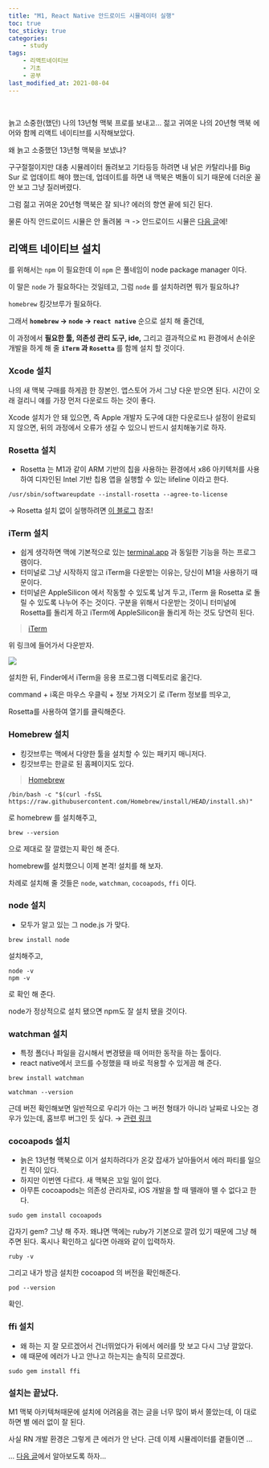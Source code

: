 ```yaml
---
title: "M1, React Native 안드로이드 시뮬레이터 실행"
toc: true
toc_sticky: true
categories:
    - study
tags:
    - 리액트네이티브
    - 기초
    - 공부
last_modified_at: 2021-08-04
---
```


<br/>

늙고 소중한(했던) 나의 13년형 맥북 프로를 보내고...
젊고 귀여운 나의 20년형 맥북 에어와 함께 리액트 네이티브를 시작해보았다.

왜 늙고 소중했던 13년형 맥북을 보냈냐?

구구절절이지만 대충 시뮬레이터 돌려보고 기타등등 하려면 내 낡은 카탈리나를 Big Sur 로 업데이트 해야 했는데, 업데이트를 하면 내 맥북은 벽돌이 되기 때문에 더러운 꼴 안 보고 그냥 질러버렸다.

그럼 젊고 귀여운 20년형 맥북은 잘 되나? 에러의 향연 끝에 되긴 된다.

물론 아직 안드로이드 시뮬은 안 돌려봄 ㅋ
-> 안드로이드 시뮬은 [다음 글](https://2unbini.github.io/study/react-native-android-simulator)에!

## 리액트 네이티브 설치

를 위해서는 `npm` 이 필요한데 이 `npm` 은 풀네임이 node package manager 이다.

이 말은 `node` 가 필요하다는 것일테고, 그럼 `node` 를 설치하려면 뭐가 필요하냐?

`homebrew` 킹갓브루가 필요하다.

그래서 **`homebrew` → `node` → `react native`** 순으로 설치 해 줄건데,

이 과정에서 **필요한 툴, 의존성 관리 도구, ide,** 그리고 결과적으로 `M1` 환경에서 손쉬운 개발을 하게 해 줄 **`iTerm` 과 `Rosetta`** 를 함께 설치 할 것이다.

### Xcode 설치

나의 새 맥북 구매를 하게끔 한 장본인.
앱스토어 가서 그냥 다운 받으면 된다. 시간이 오래 걸리니 얘를 가장 먼저 다운로드 하는 것이 좋다.

Xcode 설치가 안 돼 있으면, 즉 Apple 개발자 도구에 대한 다운로드나 설정이 완료되지 않으면, 뒤의 과정에서 오류가 생길 수 있으니 반드시 설치해놓기로 하자.


### Rosetta 설치

- Rosetta 는 M1과 같이 ARM 기반의 칩을 사용하는 환경에서 x86 아키텍처를 사용하여 디자인된 Intel 기반 칩용 앱을 실행할 수 있는 lifeline 이라고 한다.

```
/usr/sbin/softwareupdate --install-rosetta --agree-to-license
```

  → Rosetta 설치 없이 실행하려면 [이 블로그](https://medium.com/@davidjasonharding/developing-a-react-native-app-on-an-m1-mac-without-rosetta-29fcc7314d70) 참조!


### iTerm 설치

- 쉽게 생각하면 맥에 기본적으로 있는 [terminal.app](http://terminal.app) 과 동일한 기능을 하는 프로그램이다.
- 터미널로 그냥 시작하지 않고 iTerm을 다운받는 이유는, 당신이 M1을 사용하기 때문이다.
- 터미널은 AppleSilicon 에서 작동할 수 있도록 남겨 두고, iTerm 을 Rosetta 로 돌릴 수 있도록 나누어 주는 것이다. 구분을 위해서 다운받는 것이니 터미널에 Rosetta를 돌리게 하고 iTerm에 AppleSilicon을 돌리게 하는 것도 당연히 된다.

> [iTerm](https://iterm2.com/)

위 링크에 들어가서 다운받자.

![](https://images.velog.io/images/seri_ous/post/3ef34e3e-46a4-4a78-ab8b-12d30ee902dc/%EC%8A%A4%ED%81%AC%EB%A6%B0%EC%83%B7%202021-08-04%20%EC%98%A4%EC%A0%84%201.30.34.png)


설치한 뒤, Finder에서 iTerm을 응용 프로그램 디렉토리로 옮긴다.

command + i혹은 마우스 우클릭 + 정보 가져오기 로 iTerm 정보를 띄우고,

Rosetta를 사용하여 열기를 클릭해준다.

### Homebrew 설치

- 킹갓브루는 맥에서 다양한 툴을 설치할 수 있는 패키지 매니저다.
- 킹갓브루는 한글로 된 홈페이지도 있다.

> [Homebrew](https://brew.sh/index_ko)

```
/bin/bash -c "$(curl -fsSL https://raw.githubusercontent.com/Homebrew/install/HEAD/install.sh)"
```

로 homebrew 를 설치해주고,

```
brew --version
```

으로 제대로 잘 깔렸는지 확인 해 준다.

homebrew를 설치했으니 이제 본격! 설치를 해 보자.

차례로 설치해 줄 것들은 `node`, `watchman`, `cocoapods`, `ffi` 이다.


### node 설치

- 모두가 알고 있는 그 node.js 가 맞다.

```
brew install node
```

설치해주고,

```
node -v
npm -v
```

로 확인 해 준다.

node가 정상적으로 설치 됐으면 npm도 잘 설치 됐을 것이다.


### watchman 설치

- 특정 폴더나 파일을 감시해서 변경됐을 때 어떠한 동작을 하는 툴이다.
- react native에서 코드를 수정했을 때 바로 적용할 수 있게끔 해 준다.

```
brew install watchman
```

```
watchman --version
```

근데 버전 확인해보면 일반적으로 우리가 아는 그 버전 형태가 아니라 날짜로 나오는 경우가 있는데, 홈브루 버그인 듯 싶다. → [관련 링크](https://github.com/facebook/watchman/issues/915)


### cocoapods 설치

- 늙은 13년형 맥북으로 이거 설치하려다가 온갖 잡새가 날아들어서 에러 파티를 일으킨 적이 있다.
- 하지만 이번엔 다르다. 새 맥북은 꼬일 일이 없다.
- 아무튼 cocoapods는 의존성 관리자로, iOS 개발을 할 때 뗄래야 뗄 수 없다고 한다.

```
sudo gem install cocoapods
```

갑자기 gem? 그냥 해 주자. 왜냐면 맥에는 ruby가 기본으로 깔려 있기 때문에 그냥 해 주면 된다. 혹시나 확인하고 싶다면 아래와 같이 입력하자.

```
ruby -v
```

그리고 내가 방금 설치한 cocoapod 의 버전을 확인해준다.

```
pod --version
```

확인.

### ffi 설치

- 왜 하는 지 잘 모르겠어서 건너뛰었다가 뒤에서 에러를 맛 보고 다시 그냥 깔았다.
- 얘 때문에 에러가 나고 안나고 하는지는 솔직히 모르겠다.

```
sudo gem install ffi
```

### 설치는 끝났다.

M1 맥북 아키텍쳐때문에 설치에 어려움을 겪는 글을 너무 많이 봐서 쫄았는데, 이 대로 하면 별 에러 없이 잘 된다.

사실 RN 개발 환경은 그렇게 큰 에러가 안 난다. 근데 이제 시뮬레이터를 곁들이면 ...

... [다음 글](https://2unbini.github.io/study/react-native-iOS-simulator)에서 알아보도록 하자...